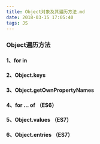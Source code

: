 ```yaml
---
title: Object对象及其遍历方法.md
date: 2018-03-15 17:05:40
tags: JS
---
```


### Object遍历方法

#### 1、for   in



#### 2、Object.keys



#### 3、Object.getOwnPropertyNames



#### 4、for … of （ES6）



#### 5、Object.values （ES7）



#### 6、Object.entries （ES7）



